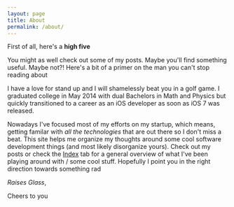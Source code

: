 ```yaml
---
layout: page
title: About
permalink: /about/
---
```


First of all, here's a **high five**

You might as well check out some of my posts. Maybe you'll find something useful. Maybe not?! Here's a bit of a primer on the man you can't stop reading about

I have a love for stand up and I will shamelessly beat you in a golf game. I graduated college in May 2014 with dual Bachelors in Math and Physics but quickly transitioned to a career as an iOS developer as soon as iOS 7 was released.

Nowadays I've focused most of my efforts on my startup, which means, getting familar with _all the technologies_ that are out there so I don't miss a beat. This site helps me organize my thoughts around some cool software development things (and most likely disorganize yours). Check out my posts or check the [Index](http://itshenry.com/Index.html) tab for a general overview of what I've been playing around with / some cool stuff. Hopefully I point you in the right direction towards something rad

_Raises Glass_,

Cheers to you